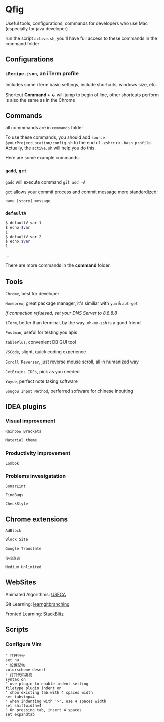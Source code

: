 # Qfig

Useful tools, configurations, commands for developers who use Mac (especially for java developer)

run the script `active.sh`, you'll have full access to these commands in the command folder

## Configurations

### `iRecipe.json`, an iTerm profile 

Includes some iTerm basic settings, include shortcuts, windows size, etc.

Shortcut ****Command + ←**** will jump to begin of line, other shortcuts perform is also the same as in the Chrome

## Commands

all commmands are in `commands` folder

To use these commands, you should add `source $yourProjectLocation/config.sh` to the end of `.zshrc` or `.bash_profile`. Actually, the `active.sh` will help you do this.

Here are some example commands:

### `gadd`, `gct`

`gadd` will execute command `git add -A`

`gct` allows your commit process and commit message more standardized:

```txt
name [story] message
```

### `defaultV`

```sh
$ defaultV var 1
$ echo $var
1
$ defaultV var 2
$ echo $var
1
```
...

There are more commands in the **command** folder.

## Tools

`Chrome`, best for developer

`Homebrew`, great package manager, it's similiar with `yum` & `apt-get`

*if connection refuesed, set your DNS Server to 8.8.8.8*

`iTerm`, better than terminal, by the way, `oh-my-zsh` is a good friend

`Postman`, useful for testing you apis

`tablePlus`, convenient DB GUI tool

`VSCode`, slight, quick coding experience

`Scroll Reverser`, just reverse mouse scroll, all in humanized way

`JetBrains IDEs`, pick as you needed

`Yuyue`, perfect note taking software

`Sougou Input Method`, perferred software for chinese inputting

## IDEA plugins

### Visual improvement

`Rainbow Brackets`

`Material theme`

### Productivity improvement

`Lombok`

### Problems invesigatation

`SonarLint`

`FindBugs`

`CheckStyle`

## Chrome extensions

`AdBlock`

`Block Site`

`Google Translate`

`沙拉查词`

`Medium Unlimited`

## WebSites

Animated Algorithms: [USFCA](https://www.cs.usfca.edu/~galles/visualization/Algorithms.html)

Git Learning: [learngitbranching](https://learngitbranching.js.org/)

Fronted Learning: [StackBlitz](https://stackblitz.com/)

## Scripts

### Configure Vim

```
" 打开行号
set nu
" 设置配色
colorscheme desert
" 打开代码高亮
syntax on
" use plugin to enable indent setting
filetype plugin indent on
" show existing tab with 4 spaces width
set tabstop=4
" when indenting with '>', use 4 spaces width
set shiftwidth=4
" On pressing tab, insert 4 spaces
set expandtab
```
